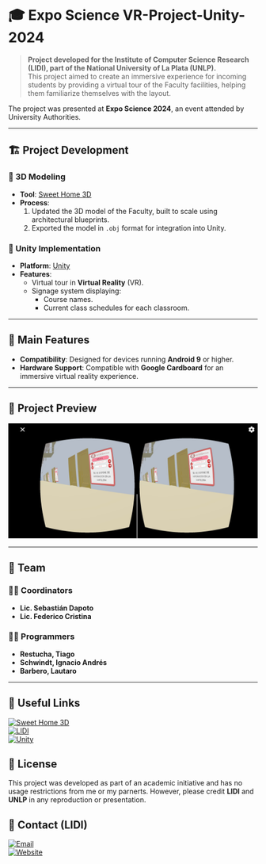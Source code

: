 # 🎓 Expo Science VR-Project-Unity-2024

> **Project developed for the Institute of Computer Science Research (LIDI), part of the National University of La Plata (UNLP).**  
This project aimed to create an immersive experience for incoming students by providing a virtual tour of the Faculty facilities, helping them familiarize themselves with the layout.

The project was presented at **Expo Science 2024**, an event attended by University Authorities.

---

## 🏗️ Project Development

### 🔹 3D Modeling
- **Tool**: [Sweet Home 3D](https://www.sweethome3d.com/)  
- **Process**:  
   1. Updated the 3D model of the Faculty, built to scale using architectural blueprints.  
   2. Exported the model in `.obj` format for integration into Unity.  

### 🔹 Unity Implementation
- **Platform**: [Unity](https://unity.com/)  
- **Features**:
   - Virtual tour in **Virtual Reality** (VR).  
   - Signage system displaying:
     - Course names.
     - Current class schedules for each classroom.

---

## 🌟 Main Features

- **Compatibility**: Designed for devices running **Android 9** or higher.  
- **Hardware Support**: Compatible with **Google Cardboard** for an immersive virtual reality experience.

---

## 📸 Project Preview

<img src="Image.png" alt="Screenshot of the virtual tour" />

---


## 👥 Team

### 🧑‍🏫 Coordinators
- **Lic. Sebastián Dapoto**  
- **Lic. Federico Cristina**

### 👨‍💻 Programmers
- **Restucha, Tiago**  
- **Schwindt, Ignacio Andrés**  
- **Barbero, Lautaro**

---

## 🔗 Useful Links

[![Sweet Home 3D](https://img.shields.io/badge/Sweet%20Home%203D-Website-blue)](https://www.sweethome3d.com/)  
[![LIDI](https://img.shields.io/badge/LIDI-Projects-green)](https://weblidi.info.unlp.edu.ar/proyectos/proyectos-de-innovacion-con-alumnos-y-extension/)  
[![Unity](https://img.shields.io/badge/Unity-Website-red)](https://unity.com/)  


## 📜 License

This project was developed as part of an academic initiative and has no usage restrictions from me or my parnerts. However, please credit **LIDI** and **UNLP** in any reproduction or presentation.



## 💬 Contact (LIDI)

[![Email](https://img.shields.io/badge/Email-info@lidi.unlp.edu.ar-blue?style=for-the-badge&logo=gmail&logoColor=white)](mailto:info@lidi.unlp.edu.ar)  
[![Website](https://img.shields.io/badge/Visit-LIDI%20Website-green?style=for-the-badge&logo=google-chrome&logoColor=white)](https://weblidi.info.unlp.edu.ar/)  






 

